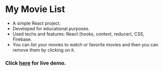 # My Movie List

- A simple React project.
- Developed for educational purposes.
- Used techs and features: React (hooks, context, reducer), CSS, Firebase.
- You can list your movies to watch or favorite movies and then you can remove them by clicking on it.
### Click [here](https://mymovielist-bcf54.web.app/) for live demo.
